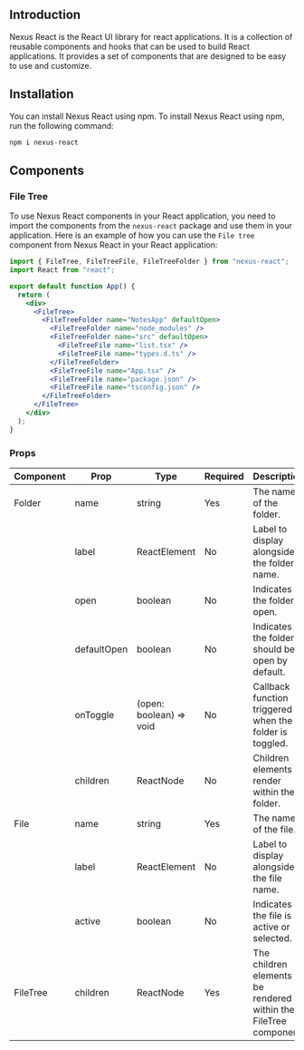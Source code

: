 
## Introduction

Nexus React is the React UI library for react applications. It is a collection of reusable components and hooks that can be used to build React applications. It provides a set of components that are designed to be easy to use and customize.

## Installation

You can install Nexus React using npm. To install Nexus React using npm, run the following command:

```bash
npm i nexus-react
```

## Components

### File Tree

To use Nexus React components in your React application, you need to import the components from the `nexus-react` package and use them in your application. Here is an example of how you can use the `File tree` component from Nexus React in your React application:

```jsx showLineNumbers title="App.tsx"
import { FileTree, FileTreeFile, FileTreeFolder } from "nexus-react";
import React from "react";

export default function App() {
  return (
    <div>
      <FileTree>
        <FileTreeFolder name="NotesApp" defaultOpen>
          <FileTreeFolder name="node_modules" />
          <FileTreeFolder name="src" defaultOpen>
            <FileTreeFile name="list.tsx" />
            <FileTreeFile name="types.d.ts" />
          </FileTreeFolder>
          <FileTreeFile name="App.tsx" />
          <FileTreeFile name="package.json" />
          <FileTreeFile name="tsconfig.json" />
        </FileTreeFolder>
      </FileTree>
    </div>
  );
}
```

### Props

| Component | Prop        | Type                    | Required | Description                                                         |
| --------- | ----------- | ----------------------- | -------- | ------------------------------------------------------------------- |
| Folder    | name        | string                  | Yes      | The name of the folder.                                             |
|           | label       | ReactElement            | No       | Label to display alongside the folder name.                         |
|           | open        | boolean                 | No       | Indicates if the folder is open.                                    |
|           | defaultOpen | boolean                 | No       | Indicates if the folder should be open by default.                  |
|           | onToggle    | (open: boolean) => void | No       | Callback function triggered when the folder is toggled.             |
|           | children    | ReactNode               | No       | Children elements to render within the folder.                      |
| File      | name        | string                  | Yes      | The name of the file.                                               |
|           | label       | ReactElement            | No       | Label to display alongside the file name.                           |
|           | active      | boolean                 | No       | Indicates if the file is active or selected.                        |
| FileTree  | children    | ReactNode               | Yes      | The children elements to be rendered within the FileTree component. |
